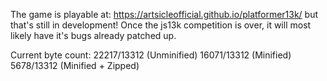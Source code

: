 The game is playable at:
https://artsicleofficial.github.io/platformer13k/
but that's still in development! Once the js13k competition is over, it will most likely have it's bugs already patched up.

Current byte count: 22217/13312 (Unminified)
16071/13312 (Minified)
5678/13312 (Minified + Zipped)